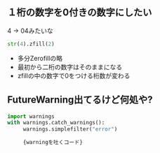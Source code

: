## １桁の数字を0付きの数字にしたい

4 -> 04みたいな

```python
str(4).zfill(2)
```
* 多分Zerofillの略
* 最初から二桁の数字はそのままになる
* zfillの中の数字で0をつける桁数が変わる


## FutureWarning出てるけど何処や?
```python
import warnings
with warnings.catch_warnings():
     warnings.simplefilter("error")
     
     {warningを吐くコード}
```